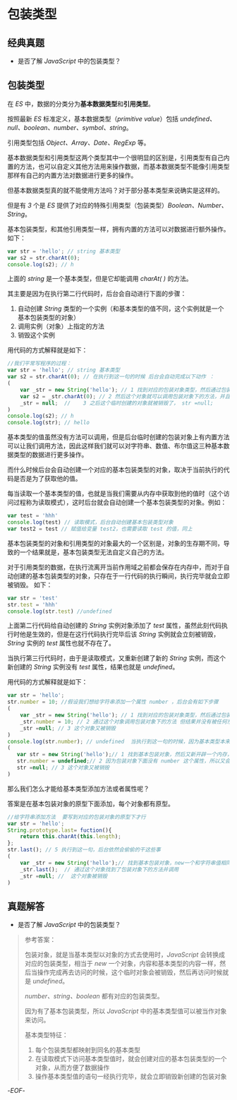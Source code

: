 # 包装类型



## 经典真题



- 是否了解 *JavaScript* 中的包装类型？



## 包装类型



在 *ES* 中，数据的分类分为**基本数据类型**和**引用类型**。



按照最新 *ES* 标准定义，基本数据类型（*primitive value*）包括 *undefined、null、boolean、number、symbol、string*。

引用类型包括 *Object、Array、Date、RegExp* 等。

基本数据类型和引用类型这两个类型其中一个很明显的区别是，引用类型有自己内置的方法，也可以自定义其他方法用来操作数据，而基本数据类型不能像引用类型那样有自己的内置方法对数据进行更多的操作。



但基本数据类型真的就不能使用方法吗？对于部分基本类型来说确实是这样的。

但是有 *3* 个是 *ES* 提供了对应的特殊引用类型（包装类型）*Boolean、Number、String*。

基本包装类型，和其他引用类型一样，拥有内置的方法可以对数据进行额外操作。如下：

```js
var str = 'hello'; // string 基本类型
var s2 = str.charAt(0);
console.log(s2); // h
```

上面的 *string* 是一个基本类型，但是它却能调用 *charAt( )* 的方法。

其主要是因为在执行第二行代码时，后台会自动进行下面的步骤：

1. 自动创建 *String* 类型的一个实例（和基本类型的值不同，这个实例就是一个基本包装类型的对象）
2. 调用实例（对象）上指定的方法
3. 销毁这个实例

用代码的方式解释就是如下：

```js
//我们平常写程序的过程：
var str = 'hello'; // string 基本类型
var s2 = str.charAt(0); // 在执行到这一句的时候 后台会自动完成以下动作 ：
(
    var _str = new String('hello'); // 1 找到对应的包装对象类型，然后通过包装对象创建出一个和基本类型值相同的对象
    var s2 = _str.charAt(0); // 2 然后这个对象就可以调用包装对象下的方法，并且返回结给 s2.
    _str = null;  //    3 之后这个临时创建的对象就被销毁了， str =null; 
)
console.log(s2); // h 
console.log(str); // hello
```



基本类型的值虽然没有方法可以调用，但是后台临时创建的包装对象上有内置方法可以让我们调用方法，因此这样我们就可以对字符串、数值、布尔值这三种基本数据类型的数据进行更多操作。

而什么时候后台会自动创建一个对应的基本包装类型的对象，取决于当前执行的代码是否是为了获取他的值。

每当读取一个基本类型的值，也就是当我们需要从内存中获取到他的值时（这个访问过程称为读取模式），这时后台就会自动创建一个基本包装类型的对象。例如：

```javascript
var test = 'hhh'
console.log(test) // 读取模式，后台自动创建基本包装类型对象
var test2 = test // 赋值给变量 test2，也需要读取 test 的值，同上
```

基本包装类型的对象和引用类型的对象最大的一个区别是，对象的生存期不同，导致的一个结果就是，基本包装类型无法自定义自己的方法。

对于引用类型的数据，在执行流离开当前作用域之前都会保存在内存中，而对于自动创建的基本包装类型的对象，只存在于一行代码的执行瞬间，执行完毕就会立即被销毁。
如下：

```javascript
var str = 'test'
str.test = 'hhh'
console.log(str.test) //undefined
```

上面第二行代码给自动创建的 *String* 实例对象添加了 *test* 属性，虽然此刻代码执行时他是生效的，但是在这行代码执行完毕后该 *String* 实例就会立刻被销毁，*String* 实例的 *test* 属性也就不存在了。

当执行第三行代码时，由于是读取模式，又重新创建了新的 *String* 实例，而这个新创建的 *String* 实例没有 *test* 属性，结果也就是 *undefined*。



用代码的方式解释就是如下：

```js
var str = 'hello';
str.number = 10; //假设我们想给字符串添加一个属性 number ，后台会有如下步骤
(
    var _str = new String('hello'); // 1 找到对应的包装对象类型，然后通过包装对象创建出一个和基本类型值相同的对象
    _str.number = 10; // 2 通过这个对象调用包装对象下的方法 但结果并没有被任何东西保存
    _str =null; // 3 这个对象又被销毁
)
console.log(str.number); // undefined  当执行到这一句的时候，因为基本类型本来没有属性，后台又会重新重复上面的步骤
(
   var str = new String('hello');// 1 找到基本包装对象，然后又新开辟一个内存，创建一个值为 hello 对象
   str.number = undefined;// 2 因为包装对象下面没有 number 这个属性，所以又会重新添加，因为没有值，所以值是未定义;然后弹出结果
   str =null; // 3 这个对象又被销毁
)
```



那么我们怎么才能给基本类型添加方法或者属性呢？

答案是在基本包装对象的原型下面添加，每个对象都有原型。

```js
//给字符串添加方法  要写到对应的包装对象的原型下才行
var str = 'hello';
String.prototype.last= fuction(){ 
    return this.charAt(this.length);
}; 
str.last(); // 5 执行到这一句，后台依然会偷偷的干这些事
(
    var _str = new String('hello');// 找到基本包装对象，new一个和字符串值相同的对象，
    _str.last();  // 通过这个对象找到了包装对象下的方法并调用 
    _str =null; //  这个对象被销毁
)
```



## 真题解答



- 是否了解 *JavaScript* 中的包装类型？

> 参考答案：
>
> 包装对象，就是当基本类型以对象的方式去使用时，*JavaScript* 会转换成对应的包装类型，相当于 *new* 一个对象，内容和基本类型的内容一样，然后当操作完成再去访问的时候，这个临时对象会被销毁，然后再访问时候就是 *undefined*。
>
> *number、string、boolean* 都有对应的包装类型。
>
> 因为有了基本包装类型，所以 *JavaScript*  中的基本类型值可以被当作对象来访问。
>
> 基本类型特征：
>
> 1. 每个包装类型都映射到同名的基本类型
> 2. 在读取模式下访问基本类型值时，就会创建对应的基本包装类型的一个对象，从而方便了数据操作
> 3. 操作基本类型值的语句一经执行完毕，就会立即销毁新创建的包装对象



-*EOF*-

